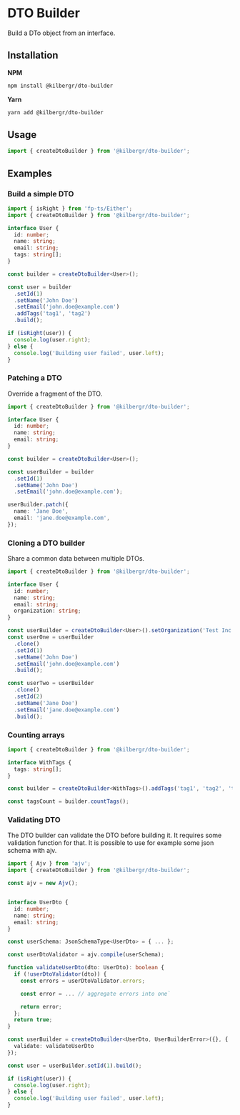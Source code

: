 # DTO Builder

Build a DTo object from an interface.

## Installation

**NPM**

```bash
npm install @kilbergr/dto-builder
```

**Yarn**

```bash
yarn add @kilbergr/dto-builder
```

## Usage

```typescript
import { createDtoBuilder } from '@kilbergr/dto-builder';
```

## Examples

### Build a simple DTO

```typescript
import { isRight } from 'fp-ts/Either';
import { createDtoBuilder } from '@kilbergr/dto-builder';

interface User {
  id: number;
  name: string;
  email: string;
  tags: string[];
}

const builder = createDtoBuilder<User>();

const user = builder
  .setId(1)
  .setName('John Doe')
  .setEmail('john.doe@example.com')
  .addTags('tag1', 'tag2')
  .build();

if (isRight(user)) {
  console.log(user.right);
} else {
  console.log('Building user failed', user.left);
}
```

### Patching a DTO

Override a fragment of the DTO.

```typescript
import { createDtoBuilder } from '@kilbergr/dto-builder';

interface User {
  id: number;
  name: string;
  email: string;
}

const builder = createDtoBuilder<User>();

const userBuilder = builder
  .setId(1)
  .setName('John Doe')
  .setEmail('john.doe@example.com');

userBuilder.patch({
  name: 'Jane Doe',
  email: 'jane.doe@example.com',
});
```

### Cloning a DTO builder

Share a common data between multiple DTOs.

```typescript
import { createDtoBuilder } from '@kilbergr/dto-builder';

interface User {
  id: number;
  name: string;
  email: string;
  organization: string;
}

const userBuilder = createDtoBuilder<User>().setOrganization('Test Inc.');
const userOne = userBuilder
  .clone()
  .setId(1)
  .setName('John Doe')
  .setEmail('john.doe@example.com')
  .build();

const userTwo = userBuilder
  .clone()
  .setId(2)
  .setName('Jane Doe')
  .setEmail('jane.doe@example.com')
  .build();
```

### Counting arrays

```typescript
import { createDtoBuilder } from '@kilbergr/dto-builder';

interface WithTags {
  tags: string[];
}

const builder = createDtoBuilder<WithTags>().addTags('tag1', 'tag2', 'tag3');

const tagsCount = builder.countTags();
```

### Validating DTO

The DTO builder can validate the DTO before building it. It requires some
validation function for that. It is possible to use for example some json schema
with ajv.

```typescript
import { Ajv } from 'ajv';
import { createDtoBuilder } from '@kilbergr/dto-builder';

const ajv = new Ajv();


interface UserDto {
  id: number;
  name: string;
  email: string;
}

const userSchema: JsonSchemaType<UserDto> = { ... };

const userDtoValidator = ajv.compile(userSchema);

function validateUserDto(dto: UserDto): boolean {
  if (!userDtoValidator(dto)) {
    const errors = userDtoValidator.errors;

    const error = ... // aggregate errors into one`

    return error;
  };
  return true;
}

const userBuilder = createDtoBuilder<UserDto, UserBuilderError>({}, {
  validate: validateUserDto
});

const user = userBuilder.setId(1).build();

if (isRight(user)) {
  console.log(user.right);
} else {
  console.log('Building user failed', user.left);
}
```

